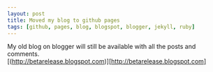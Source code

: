 ```yaml
---
layout: post
title: Moved my blog to github pages
tags: [github, pages, blog, blogspot, blogger, jekyll, ruby]
---
```


My old blog on blogger will still be available with all the posts and
comments.\
[(http://betarelease.blogspot.com)][http://betarelease.blogspot.com]
